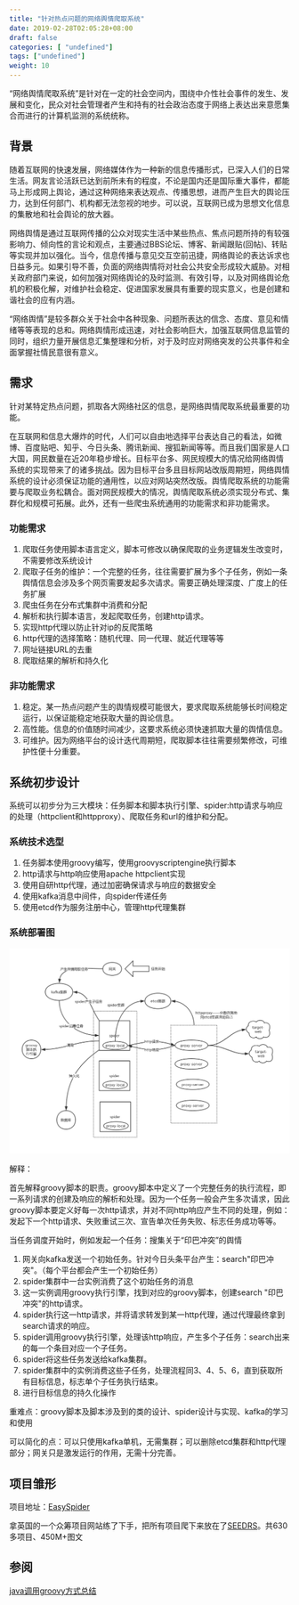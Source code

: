 ```yaml
---
title: "针对热点问题的网络舆情爬取系统"
date: 2019-02-28T02:05:28+08:00
draft: false
categories: [ "undefined"]
tags: ["undefined"]
weight: 10
---
```


“网络舆情爬取系统”是针对在一定的社会空间内，围绕中介性社会事件的发生、发展和变化，民众对社会管理者产生和持有的社会政治态度于网络上表达出来意愿集合而进行的计算机监测的系统统称。
<!--more-->

## 背景

随着互联网的快速发展，网络媒体作为一种新的信息传播形式，已深入人们的日常生活。网友言论活跃已达到前所未有的程度，不论是国内还是国际重大事件，都能马上形成网上舆论，通过这种网络来表达观点、传播思想，进而产生巨大的舆论压力，达到任何部门、机构都无法忽视的地步。可以说，互联网已成为思想文化信息的集散地和社会舆论的放大器。

网络舆情是通过互联网传播的公众对现实生活中某些热点、焦点问题所持的有较强影响力、倾向性的言论和观点，主要通过BBS论坛、博客、新闻跟贴(回帖)、转贴等实现并加以强化。当今，信息传播与意见交互空前迅捷，网络舆论的表达诉求也日益多元。如果引导不善，负面的网络舆情将对社会公共安全形成较大威胁。对相关政府部门来说，如何加强对网络舆论的及时监测、有效引导，以及对网络舆论危机的积极化解，对维护社会稳定、促进国家发展具有重要的现实意义，也是创建和谐社会的应有内涵。

“网络舆情”是较多群众关于社会中各种现象、问题所表达的信念、态度、意见和情绪等等表现的总和。网络舆情形成迅速，对社会影响巨大，加强互联网信息监管的同时，组织力量开展信息汇集整理和分析，对于及时应对网络突发的公共事件和全面掌握社情民意很有意义。

## 需求

针对某特定热点问题，抓取各大网络社区的信息，是网络舆情爬取系统最重要的功能。

在互联网和信息大爆炸的时代，人们可以自由地选择平台表达自己的看法，如微博、百度贴吧、知乎、今日头条、腾讯新闻、搜狐新闻等等。而且我们国家是人口大国，网民数量在近20年稳步增长。目标平台多、网民规模大的情况给网络舆情系统的实现带来了的诸多挑战。因为目标平台多且目标网站改版周期短，网络舆情系统的设计必须保证功能的通用性，以应对网站突然改版。舆情爬取系统的功能需要与爬取业务松耦合。面对网民规模大的情况，舆情爬取系统必须实现分布式、集群化和规模可拓展。此外，还有一些爬虫系统通用的功能需求和非功能需求。

### 功能需求

1. 爬取任务使用脚本语言定义，脚本可修改以确保爬取的业务逻辑发生改变时，不需要修改系统设计
2. 爬取子任务的维护：一个完整的任务，往往需要扩展为多个子任务，例如一条舆情信息会涉及多个网页需要发起多次请求。需要正确处理深度、广度上的任务扩展
3. 爬虫任务在分布式集群中消费和分配
4. 解析和执行脚本语言，发起爬取任务，创建http请求。
5. 实现http代理以防止针对ip的反爬策略
6. http代理的选择策略：随机代理、同一代理、就近代理等等
7. 网址链接URL的去重
8. 爬取结果的解析和持久化

### 非功能需求

1. 稳定。某一热点问题产生的舆情规模可能很大，要求爬取系统能够长时间稳定运行，以保证能稳定地获取大量的舆论信息。
2. 高性能。信息的价值随时间减少，这要求系统必须快速抓取大量的舆情信息。
3. 可维护。因为网络平台的设计迭代周期短，爬取脚本往往需要频繁修改，可维护性便十分重要。

## 系统初步设计

系统可以初步分为三大模块：任务脚本和脚本执行引擎、spider:http请求与响应的处理（httpclient和httpproxy）、爬取任务和url的维护和分配。

### 系统技术选型

1. 任务脚本使用groovy编写，使用groovyscriptengine执行脚本
2. http请求与http响应使用apache httpclient实现
3. 使用自研http代理，通过加密确保请求与响应的数据安全
4. 使用kafka消息中间件，向spider传递任务
5. 使用etcd作为服务注册中心，管理http代理集群

### 系统部署图

![系统部署图](/img/爬虫系统部署图.png)

解释：

首先解释groovy脚本的职责。groovy脚本中定义了一个完整任务的执行流程，即一系列请求的创建及响应的解析和处理。因为一个任务一般会产生多次请求，因此groovy脚本要定义好每一次http请求，并对不同http响应产生不同的处理，例如：发起下一个http请求、失败重试三次、宣告单次任务失败、标志任务成功等等。

当任务调度开始时，例如发起一个任务：搜集关于“印巴冲突”的舆情

1. 网关向kafka发送一个初始任务。针对今日头条平台产生：search"印巴冲突"。（每个平台都会产生一个初始任务）
2. spider集群中一台实例消费了这个初始任务的消息
3. 这一实例调用groovy执行引擎，找到对应的groovy脚本，创建search "印巴冲突"的http请求。
4. spider执行这一http请求，并将请求转发到某一http代理，通过代理最终拿到search请求的响应。
5. spider调用groovy执行引擎，处理该http响应，产生多个子任务：search出来的每一个条目对应一个子任务。
6. spider将这些任务发送给kafka集群。
7. spider集群中的实例消费这些子任务，处理流程同3、4、5、6，直到获取所有目标信息，标志单个子任务执行结束。
8. 进行目标信息的持久化操作

重难点：groovy脚本及脚本涉及到的类的设计、spider设计与实现、kafka的学习和使用

可以简化的点：可以只使用kafka单机，无需集群；可以删除etcd集群和http代理部分；网关只是激发运行的作用，无需十分完善。

## 项目雏形

项目地址：[EasySpider](https://github.com/arloor/EasySpider)

拿英国的一个众筹项目网站练了下手，把所有项目爬下来放在了[SEEDRS](http://178.157.50.181/)。共630多项目、450M+图文

## 参阅

[java调用groovy方式总结](https://blog.csdn.net/eric_sunah/article/details/11541307)